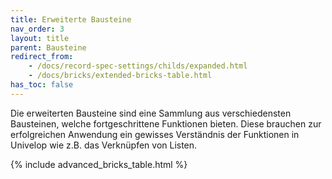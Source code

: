 ```yaml
---
title: Erweiterte Bausteine
nav_order: 3
layout: title
parent: Bausteine
redirect_from:
    - /docs/record-spec-settings/childs/expanded.html
    - /docs/bricks/extended-bricks-table.html
has_toc: false
---
```


Die erweiterten Bausteine sind eine Sammlung aus verschiedensten Bausteinen, welche fortgeschrittene Funktionen bieten.
Diese brauchen zur erfolgreichen Anwendung ein gewisses Verständnis der Funktionen in Univelop wie z.B. das Verknüpfen von Listen.

{% include advanced_bricks_table.html %}
